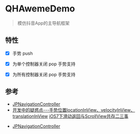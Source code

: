 # QHAwemeDemo


>模仿抖音App的主导航框架

## 特性

- [x] 手势 push 
- [x] 为单个控制器关闭 pop 手势支持
- [x] 为所有控制器关闭 pop 手势支持


## 参考
 
- [JPNavigationController](https://github.com/newyjp/JPNavigationController)
- [开发中的疑惑点---手势位置locationInView、velocityInView、translationInView](http://www.jianshu.com/p/be29e46fb2c4)
[iOS7下滑动返回与ScrollView共存二三事](http://www.cnblogs.com/lexingyu/p/3702742.html)
* [JPNavigationController](https://github.com/newyjp/JPNavigationController)
